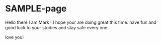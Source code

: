 # SAMPLE-page

Hello there I am Mark !
I hope your are doing great this time.
have fun and good luck to your studies and stay safe every one.

love you!
<wakanda forever>
